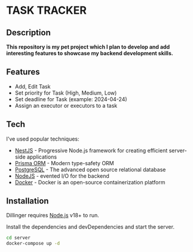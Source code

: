 # TASK TRACKER
## Description
**This repository is my pet project which I plan to develop and add interesting features to showcase my backend development skills.**

## Features

- Add, Edit Task
- Set priority for Task (High, Medium, Low)
- Set deadline for Task (example: 2024-04-24)
- Assign an executor or executors to a task

## Tech

I've used popular techniques:

- [NestJS](https://nestjs.com) - Progressive Node.js framework for creating efficient server-side applications
- [Prisma ORM](https://www.prisma.io) - Modern type-safety ORM
- [PostgreSQL](https://www.postgresql.org) - The advanced open source relational database
- [NodeJS](https://nodejs.org/en/) - evented I/O for the backend
- [Docker](https://www.docker.com) - Docker is an open-source containerization platform

## Installation

Dillinger requires [Node.js](https://nodejs.org/) v18+ to run.

Install the dependencies and devDependencies and start the server.

```sh
cd server
docker-compose up -d
```